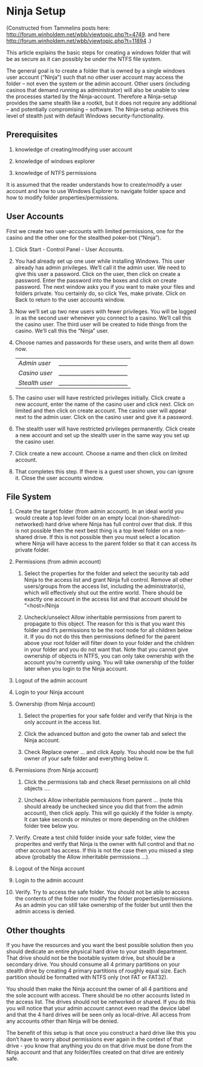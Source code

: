 # Ninja Setup

(Constructed from Tammelins posts here:
<http://forum.winholdem.net/wbb/viewtopic.php?t=4749>. and here
<a href="http://forum.winholdem.net/wbb/viewtopic.php?t=11894 "
class="uri">http://forum.winholdem.net/wbb/viewtopic.php?t=11894 </a>.)

This article explains the basic steps for creating a windows folder that
will be as secure as it can possibly be under the NTFS file system.

The general goal is to create a folder that is owned by a single windows
user account (“Ninja”) such that no other user account may access the
folder – not even the system or the admin account. Other users
(including casinos that demand running as administrator) will also be
unable to view the processes started by the Ninja-account. Therefore a
Ninja-setup provides the same stealth like a rootkit, but it does not
require any additional – and potentially compromising – software. The
Ninja-setup achieves this level of stealth just with default Windows
security-functionality.

## Prerequisites

1.  knowledge of creating/modifying user account

2.  knowledge of windows explorer

3.  knowledge of NTFS permissions

It is assumed that the reader understands how to create/modify a user
account and how to use Windows Explorer to navigate folder space and how
to modify folder properties/permissions.

## User Accounts

First we create two user-accounts with limited permissions, one for the
casino and the other one for the stealthed poker-bot (“Ninja”).

1.  Click Start - Control Panel - User Accounts.

2.  You had already set up one user while installing Windows. This user
    already has admin privileges. We’ll call it the admin user. We need
    to give this user a password. Click on the user, then click on
    create a password. Enter the password into the boxes and click on
    create password. The next window asks you if you want to make your
    files and folders private. You certainly do, so click Yes, make
    private. Click on Back to return to the user accounts window.

3.  Now we’ll set up two new users with fewer privileges. You will be
    logged in as the second user whenever you connect to a casino. We’ll
    call this the casino user. The third user will be created to hide
    things from the casino. We’ll call this the “Ninja” user.

4.  Choose names and passwords for these users, and write them all down
    now.

    |                |                                                    |
    |:---------------|:--------------------------------------------------:|
    | *Admin user*   | \_\_\_\_\_\_\_\_\_\_\_\_\_\_\_\_\_\_\_\_\_\_\_\_\_ |
    | *Casino user*  | \_\_\_\_\_\_\_\_\_\_\_\_\_\_\_\_\_\_\_\_\_\_\_\_\_ |
    | *Stealth user* | \_\_\_\_\_\_\_\_\_\_\_\_\_\_\_\_\_\_\_\_\_\_\_\_\_ |

5.  The casino user will have restricted privileges initially. Click
    create a new account, enter the name of the casino user and click
    next. Click on limited and then click on create account. The casino
    user will appear next to the admin user. Click on the casino user
    and give it a password.

6.  The stealth user will have restricted privileges permanently. Click
    create a new account and set up the stealth user in the same way you
    set up the casino user.

7.  Click create a new account. Choose a name and then click on limited
    account.

8.  That completes this step. If there is a guest user shown, you can
    ignore it. Close the user accounts window.

## File System

1.  Create the target folder (from admin account). In an ideal world you
    would create a top level folder on an empty local
    (non-shared/not-networked) hard drive where Ninja has full control
    over that disk. If this is not possible then the next best thing is
    a top level folder on a non-shared drive. If this is not possible
    then you must select a location where Ninja will have access to the
    parent folder so that it can access its private folder.

2.  Permissions (from admin account)

    1.  Select the properties for the folder and select the security tab
        add Ninja to the access list and grant Ninja full control.
        Remove all other users/groups from the access list, including
        the administrator(s), which will effectively shut out the entire
        world. There should be exactly one account in the access list
        and that account should be “\<host\>/Ninja

    2.  Uncheck/unselect Allow inheritable permissions from parent to
        propagate to this object. The reason for this is that you want
        this folder and it’s permissions to be the root node for all
        children below it. If you do not do this then permissions
        defined for the parent above your root folder will filter down
        to your folder and the children in your folder and you do not
        want that. Note that you cannot give ownership of objects in
        NTFS, you can only take ownership with the account you’re
        currently using. You will take ownership of the folder later
        when you login to the Ninja account.

3.  Logout of the admin account

4.  Login to your Ninja account

5.  Ownership (from Ninja account)

    1.  Select the properties for your safe folder and verify that Ninja
        is the only account in the access list.

    2.  Click the advanced button and goto the owner tab and select the
        Ninja account.

    3.  Check Replace owner ... and click Apply. You should now be the
        full owner of your safe folder and everything below it.

6.  Permissions (from Ninja account)

    1.  Click the permissions tab and check Reset permissions on all
        child objects ....

    2.  Uncheck Allow inheritable permissions from parent ... (note this
        should already be unchecked since you did that from the admin
        account), then click apply. This will go quickly if the folder
        is empty. It can take seconds or minutes or more depending on
        the children folder tree below you.

7.  Verify. Create a test child folder inside your safe folder, view the
    properites and verify that Ninja is the owner with full control and
    that no other account has access. If this is not the case then you
    missed a step above (probably the Allow inheritable permissions
    ...).

8.  Logout of the Ninja account

9.  Login to the admin account

10. Verify. Try to access the safe folder. You should not be able to
    access the contents of the folder nor modify the folder
    properties/permissions. As an admin you can still take ownership of
    the folder but until then the admin access is denied.

## Other thoughts

If you have the resources and you want the best possible solution then
you should dedicate an entire physical hard drive to your stealth
department. That drive should not be the bootable system drive, but
should be a secondary drive. You should consume all 4 primary partitions
on your stealth drive by creating 4 primary partitions of roughly equal
size. Each partition should be formatted with NTFS only (not FAT or
FAT32).

You should then make the Ninja account the owner of all 4 partitions and
the sole account with access. There should be no other accounts listed
in the access list. The drives should not be networked or shared. If you
do this you will notice that your admin account cannot even read the
device label and that the 4 hard drives will be seen only as
local-drive. All access from any accounts other than Ninja will be
denied.

The benefit of this setup is that once you construct a hard drive like
this you don’t have to worry about permissions ever again in the context
of that drive - you know that anything you do on that drive must be done
from the Ninja account and that any folder/files created on that drive
are entirely safe.
